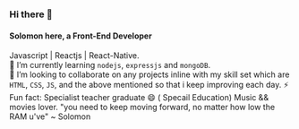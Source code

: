 ### Hi there 👋
#### Solomon here, a Front-End Developer

Javascript | Reactjs | React-Native.  
🌱 I’m currently learning `nodejs`, `expressjs` and `mongoDB`.  
🤔 I’m looking to collaborate on any projects 
inline with my skill set which are `HTML`, `CSS`, `JS`,
and the above mentioned so that i keep improving each day.
⚡ Fun fact: Specialist teacher graduate 😄 ( Specail Education) Music && movies lover.
"you need to keep moving forward, no matter how low the RAM u've" ~ Solomon

<!--
**thisis-Solomon/thisis-Solomon** is a ✨ _special_ ✨ repository because its `README.md` (this file) appears on your GitHub profile.

Here are some ideas to get you started:

- 🔭 I’m currently working on ...
- 🌱 I’m currently learning ...
- 👯 I’m looking to collaborate on ...
- 🤔 I’m looking for help with ...
- 💬 Ask me about ...
- 📫 How to reach me: ...
- 😄 Pronouns: ...
- ⚡ Fun fact: ...
-->
